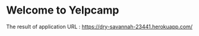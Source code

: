 # Welcome to Yelpcamp 
The result of application URL :
   https://dry-savannah-23441.herokuapp.com/
